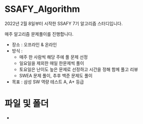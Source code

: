 # SSAFY_Algorithm

2022년 2월 8일부터 시작한 SSAFY 7기 알고리즘 스터디입니다.

매주 알고리즘 문제풀이를 진행합니다.

* 장소 : 오프라인 & 온라인
* 방식 :
  * 매주 한 사람씩 해당 주에 풀 문제 선정
  * 일요일을 제외한 매일 한문제씩 풀이
  * 토요일은 난이도 높은 문제로 선정하고 시간을 정해 함께 풀고 리뷰
  * SWEA 문제 풀이, 추후 백준 문제도 풀이
* 목표 : 삼성 SW 역량 테스트 A, A+ 등급

# 파일 및 폴더
* 
